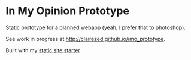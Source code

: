 # In My Opinion Prototype

Static prototype for a planned webapp (yeah, I prefer that to photoshop).

See work in progress at http://clairezed.github.io/imo_prototype.

Built with my [static site starter](https://github.com/clairezed/static_site_starter)